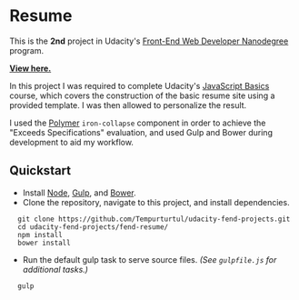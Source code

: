 # Resume
This is the **2nd** project in Udacity's [Front-End Web Developer Nanodegree](https://www.udacity.com/course/front-end-web-developer-nanodegree--nd001) program.

**[View here.](https://tempurturtul.github.io/udacity-fend-projects/projects/fend-resume/dist/)**

In this project I was required to complete Udacity's [JavaScript Basics](https://www.udacity.com/course/javascript-basics--ud804) course, which covers the construction of the basic resume site using a provided template. I was then allowed to personalize the result.

I used the [Polymer](https://www.polymer-project.org/) `iron-collapse` component in order to achieve the "Exceeds Specifications" evaluation, and used Gulp and Bower during development to aid my workflow.

## Quickstart

- Install [Node](https://nodejs.org/en/), [Gulp](http://gulpjs.com/), and [Bower](http://bower.io/).
- Clone the repository, navigate to this project, and install dependencies.
```
  git clone https://github.com/Tempurturtul/udacity-fend-projects.git
  cd udacity-fend-projects/fend-resume/
  npm install
  bower install
```
- Run the default gulp task to serve source files. *(See `gulpfile.js` for additional tasks.)*
```
  gulp
```

